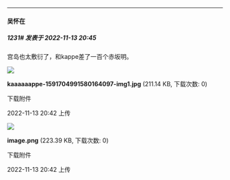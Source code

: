 

*****

####  吴怀在  
##### 1231#       发表于 2022-11-13 20:45

宫岛也太敷衍了，和kappe差了一百个赤坂明。

<img src="https://img.saraba1st.com/forum/202211/13/204225dqhqlz5dlohzqve2.jpg" referrerpolicy="no-referrer">

<strong>kaaaaaappe-1591704991580164097-img1.jpg</strong> (211.14 KB, 下载次数: 0)

下载附件

2022-11-13 20:42 上传

<img src="https://img.saraba1st.com/forum/202211/13/204221v66ubwehvuvdzdy0.png" referrerpolicy="no-referrer">

<strong>image.png</strong> (223.39 KB, 下载次数: 0)

下载附件

2022-11-13 20:42 上传

